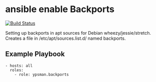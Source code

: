 ansible enable Backports
========================
[![Build Status](https://travis-ci.org/ypsman/ansible-backports.svg?branch=master)](https://travis-ci.org/ypsman/ansible-backports)

Setting up backports in apt sources for Debian wheezy/jessie/stretch.<br>
Creates a file in /etc/apt/sources.list.d/ named backports.


Example Playbook
----------------

    - hosts: all
      roles:
        - role: ypsman.backports

